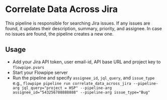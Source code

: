 # Correlate Data Across Jira

This pipeline is responsible for searching Jira issues. If any issues are found, it updates their description, summary, priority, and assignee. In case no issues are found, the pipeline creates a new one.

## Usage

- Add your Jira API token, user email-id, API base URL and project key to `flowpipe.pvars`
- Start your Flowpipe server
- Run the pipeline and specify `assignee_id`, `jql_query`, and `issue_type` e.g., `flowpipe pipeline run correlate_data_across_jira --pipeline-arg jql_query="project = HSP" --pipeline-arg assignee_id="543256788888888" --pipeline-arg issue_type="Bug"`
